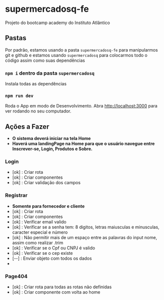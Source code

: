 # supermercadosq-fe
Projeto do bootcamp academy do Instituto Atlântico


## Pastas

Por padrão, estamos usando a pasta `supermercadosq-fe` para manipularmos git e github e estamos usando `supermercadosq` para colocarmos todo o código assim como suas dependências

### `npm i` dentro da pasta `supermercadosq`

Instala todas as dependências

### `npm run dev`
Roda o App em modo de Desenvolvimento.
Abra [http://localhost:3000](http://localhost:3000) para ver rodando no seu computador.

## Ações a Fazer

- **O sistema deverá iniciar na tela Home**
- **Haverá uma landingPage na Home para que o usuário navegue entre Inscrever-se, Login, Produtos e Sobre.**

### Login
- [ok] : Criar rota
- [ok] : Criar componentes
- [ok] : Criar validação dos campos

### Registrar
- **Somente para fornecedor e cliente**
- [ok] : Criar rota
- [ok] : Criar componentes      
- [ok] : Verificar email valido  
- [ok] : Verificar se a senha tem: 8 digitos, letras maiusculas e minusculas, caracter especial e número
- [ok] : Não permitir mais de um espaço entre as palavras do input nome, assim como realizar .trim
- [ok] : Verificar se o Cpf ou CNPJ é valido
- [ok] : Verificar se o cep existe
- [--] : Enviar objeto com todos os dados
- 
### Page404
- [ok] : Criar rota para todas as rotas não definidas
- [ok] : Criar componente com volta ao home

